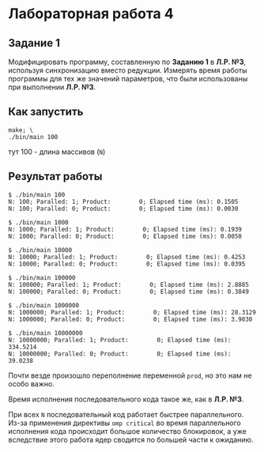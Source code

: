 # Лабораторная работа 4

## Задание 1

Модифицировать программу, составленную по **Заданию 1** в **Л.Р. №3**, используя синхронизацию вместо редукции. Измерять время работы программы для тех же значений
параметров, что были использованы при выполнении **Л.Р. №3**.

## Как запустить

```
make; \
./bin/main 100
```

тут 100 - длина массивов (`N`)

## Результат работы

```
$ ./bin/main 100
N: 100; Paralled: 1; Product:        0; Elapsed time (ms): 0.1505
N: 100; Paralled: 0; Product:        0; Elapsed time (ms): 0.0030
```

```
$ ./bin/main 1000
N: 1000; Paralled: 1; Product:        0; Elapsed time (ms): 0.1939
N: 1000; Paralled: 0; Product:        0; Elapsed time (ms): 0.0050
```

```
$ ./bin/main 10000
N: 10000; Paralled: 1; Product:        0; Elapsed time (ms): 0.4253
N: 10000; Paralled: 0; Product:        0; Elapsed time (ms): 0.0395
```

```
$ ./bin/main 100000
N: 100000; Paralled: 1; Product:        0; Elapsed time (ms): 2.8885
N: 100000; Paralled: 0; Product:        0; Elapsed time (ms): 0.3849

```

```
$ ./bin/main 1000000
N: 1000000; Paralled: 1; Product:        0; Elapsed time (ms): 28.3129
N: 1000000; Paralled: 0; Product:        0; Elapsed time (ms): 3.9030

```

```
$ ./bin/main 10000000
N: 10000000; Paralled: 1; Product:        0; Elapsed time (ms): 334.5214
N: 10000000; Paralled: 0; Product:        0; Elapsed time (ms): 39.0238
```

Почти везде произошло переполнение переменной `prod`, но это нам не особо важно.

Время исполнения последовательного кода такое же, как в **Л.Р. №3**.

При всех `N` последовательный код работает быстрее параллельного. Из-за применения директивы `omp critical` во время параллельного исполнения кода происходит большое количество блокировок, а уже вследствие этого работа ядер сводится по большей части к ожиданию.
